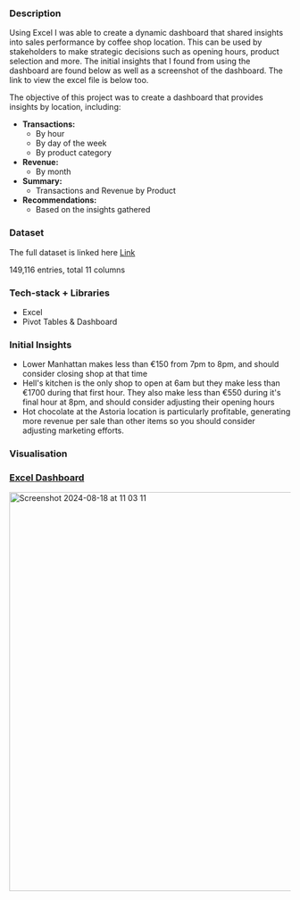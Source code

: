 ### Description

Using Excel I was able to create a dynamic dashboard that shared insights into sales performance by coffee shop location. This can be used by stakeholders to make strategic decisions such as opening hours, product selection and more. The initial insights that I found from using the dashboard are found below as well as a screenshot of the dashboard. The link to view the excel file is below too.

The objective of this project was to create a dashboard that provides insights by location, including:

- **Transactions:**
    - By hour
    - By day of the week
    - By product category
- **Revenue:**
    - By month
- **Summary:**
    - Transactions and Revenue by Product
- **Recommendations:**
    - Based on the insights gathered

### Dataset

The full dataset is linked here [Link](https://mavenanalytics.io/data-playground?order=date_added%2Cdesc&pageSize=10&search=coffee%20shop%20sales)

149,116 entries, total 11 columns

### Tech-stack + Libraries

- Excel
- Pivot Tables & Dashboard

### Initial Insights

- Lower Manhattan makes less than €150 from 7pm to 8pm, and should consider closing shop at that time
- Hell's kitchen is the only shop to open at 6am but they make less than €1700 during that first hour. They also make less than €550 during it's final hour at 8pm, and should consider adjusting    their opening hours
- Hot chocolate at the Astoria location is particularly profitable, generating more revenue per sale than other items so you should consider adjusting marketing efforts.

### Visualisation

### [Excel Dashboard](https://atlantictu-my.sharepoint.com/:x:/r/personal/g00472910_atu_ie/Documents/Coffee_Shop_Dashboard.xlsx?d=w0438d8660aaa4db3b90bd6d7c6290fa8&csf=1&web=1&e=Fmlm7b)

<img width="715" alt="Screenshot 2024-08-18 at 11 03 11" src="https://github.com/user-attachments/assets/5b773d16-7844-492d-b6f8-efb96048dde7">
